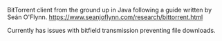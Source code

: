 BitTorrent client from the ground up in Java following a guide written by Seán O'Flynn.
https://www.seanjoflynn.com/research/bittorrent.html

Currently has issues with bitfield transmission preventing file downloads.
